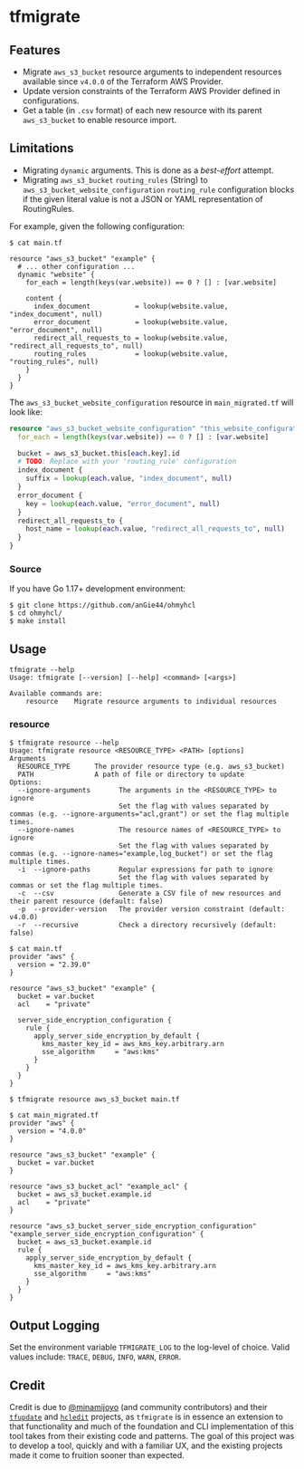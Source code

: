 # tfmigrate

## Features

- Migrate `aws_s3_bucket` resource arguments to independent resources available since `v4.0.0` of the Terraform AWS Provider.
- Update version constraints of the Terraform AWS Provider defined in configurations.
- Get a table (in `.csv` format) of each new resource with its parent `aws_s3_bucket` to enable resource import.

## Limitations

- Migrating `dynamic` arguments. This is done as a _best-effort_ attempt.
- Migrating `aws_s3_bucket` `routing_rules` (String) to `aws_s3_bucket_website_configuration` `routing_rule` configuration blocks
if the given literal value is not a JSON or YAML representation of RoutingRules. 

For example, given the following configuration:
```shell
$ cat main.tf

resource "aws_s3_bucket" "example" {
  # ... other configuration ...
  dynamic "website" {
    for_each = length(keys(var.website)) == 0 ? [] : [var.website]

    content {
      index_document           = lookup(website.value, "index_document", null)
      error_document           = lookup(website.value, "error_document", null)
      redirect_all_requests_to = lookup(website.value, "redirect_all_requests_to", null)
      routing_rules            = lookup(website.value, "routing_rules", null)
    }
  }
}
```

The `aws_s3_bucket_website_configuration` resource in `main_migrated.tf` will look like:
```terraform
resource "aws_s3_bucket_website_configuration" "this_website_configuration" {
  for_each = length(keys(var.website)) == 0 ? [] : [var.website]

  bucket = aws_s3_bucket.this[each.key].id
  # TODO: Replace with your 'routing_rule' configuration
  index_document {
    suffix = lookup(each.value, "index_document", null)
  }
  error_document {
    key = lookup(each.value, "error_document", null)
  }
  redirect_all_requests_to {
    host_name = lookup(each.value, "redirect_all_requests_to", null)
  }
}
```

### Source

If you have Go 1.17+ development environment:

```
$ git clone https://github.com/anGie44/ohmyhcl
$ cd ohmyhcl/
$ make install
```

## Usage
```shell
tfmigrate --help
Usage: tfmigrate [--version] [--help] <command> [<args>]

Available commands are:
    resource    Migrate resource arguments to individual resources
```

### resource

```shell
$ tfmigrate resource --help
Usage: tfmigrate resource <RESOURCE_TYPE> <PATH> [options]
Arguments
  RESOURCE_TYPE      The provider resource type (e.g. aws_s3_bucket)
  PATH               A path of file or directory to update
Options:
  --ignore-arguments       The arguments in the <RESOURCE_TYPE> to ignore
                           Set the flag with values separated by commas (e.g. --ignore-arguments="acl,grant") or set the flag multiple times.
  --ignore-names           The resource names of <RESOURCE_TYPE> to ignore
                           Set the flag with values separated by commas (e.g. --ignore-names="example,log_bucket") or set the flag multiple times.
  -i  --ignore-paths       Regular expressions for path to ignore
                           Set the flag with values separated by commas or set the flag multiple times.
  -c  --csv    			   Generate a CSV file of new resources and their parent resource (default: false)
  -p  --provider-version   The provider version constraint (default: v4.0.0)
  -r  --recursive          Check a directory recursively (default: false)
```

```shell
$ cat main.tf
provider "aws" {
  version = "2.39.0"
}

resource "aws_s3_bucket" "example" {
  bucket = var.bucket
  acl    = "private"
  
  server_side_encryption_configuration {
    rule {
      apply_server_side_encryption_by_default {
        kms_master_key_id = aws_kms_key.arbitrary.arn
        sse_algorithm     = "aws:kms"
      }
    }
  }
}

$ tfmigrate resource aws_s3_bucket main.tf

$ cat main_migrated.tf
provider "aws" {
  version = "4.0.0"
}

resource "aws_s3_bucket" "example" {
  bucket = var.bucket
}

resource "aws_s3_bucket_acl" "example_acl" {
  bucket = aws_s3_bucket.example.id
  acl    = "private"
}

resource "aws_s3_bucket_server_side_encryption_configuration" "example_server_side_encryption_configuration" {
  bucket = aws_s3_bucket.example.id
  rule {
    apply_server_side_encryption_by_default {
      kms_master_key_id = aws_kms_key.arbitrary.arn
      sse_algorithm     = "aws:kms"
    }
  }
}
```

## Output Logging

Set the environment variable `TFMIGRATE_LOG` to the log-level of choice. Valid values include: `TRACE`, `DEBUG`, `INFO`, `WARN`, `ERROR`.

## Credit

Credit is due to [@minamijoyo](https://github.com/minamijoyo) (and community contributors) and their [`tfupdate`](https://github.com/minamijoyo/tfupdate) and [`hcledit`](https://github.com/minamijoyo/hcledit) projects,
as `tfmigrate` is in essence an extension to that functionality and much of the foundation and CLI implementation of this tool takes from their existing code and patterns. 
The goal of this project was to develop a tool, quickly and with a familiar UX, and the existing projects made it come to fruition sooner than expected.